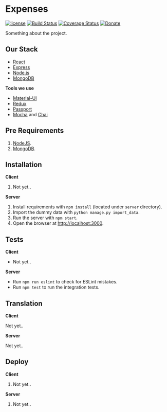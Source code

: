 # Expenses

[![license][license-image]][license-url] [![Build Status][travis-image]][travis-url] [![Coverage Status][coveralls-image]][coveralls-url] [![Donate][donate-image]][donate-url]

Something about the project.

## Our Stack

  * [React](https://facebook.github.io/react/)
  * [Express](http://expressjs.com/)
  * [Node.js](https://nodejs.org)
  * [MongoDB](https://www.mongodb.com/)

**Tools we use**

  * [Material-UI](http://www.material-ui.com/)
  * [Redux](http://redux.js.org/)
  * [Passport](http://passportjs.org/)
  * [Mocha](https://mochajs.org/) and [Chai](http://chaijs.com/)

## Pre Requirements

  1. [NodeJS](https://nodejs.org).
  2. [MongoDB](https://www.mongodb.com/).

## Installation

**Client**

  1. Not yet..

**Server**

  1. Install requirements with `npm install` (located under `server` directory).
  2. Import the dummy data with `python manage.py import_data`.
  3. Run the server with `npm start`.
  4. Open the browser at [http://localhost:3000](http://localhost:3000).

## Tests

**Client**

  * Not yet..

**Server**

  * Run `npm run eslint` to check for ESLint mistakes.
  * Run `npm test` to run the integration tests.

## Translation

**Client**

Not yet..

**Server**

Not yet..

## Deploy

**Client**

  1. Not yet..

**Server**

  1. Not yet..

[license-image]: https://img.shields.io/badge/license-ISC-blue.svg
[license-url]: https://github.com/nirgn975/WhatsBuzz/blob/master/LICENSE
[travis-image]: https://travis-ci.org/nirgn975/Expenses.svg?branch=master
[travis-url]: https://travis-ci.org/nirgn975/Expenses
[coveralls-image]: https://coveralls.io/repos/github/nirgn975/Expenses/badge.svg?branch=master
[coveralls-url]: https://coveralls.io/github/nirgn975/Expenses?branch=master
[donate-image]: https://img.shields.io/badge/Donate-PayPal-lightgrey.svg
[donate-url]: https://www.paypal.me/nirgn/2
